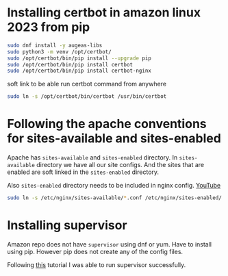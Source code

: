 # Installing certbot in amazon linux 2023 from pip

```bash
sudo dnf install -y augeas-libs
sudo python3 -m venv /opt/certbot/
sudo /opt/certbot/bin/pip install --upgrade pip
sudo /opt/certbot/bin/pip install certbot
sudo /opt/certbot/bin/pip install certbot-nginx
```

soft link to be able run certbot command from anywhere

```bash
sudo ln -s /opt/certbot/bin/certbot /usr/bin/certbot
```

# Following the apache conventions for sites-available and sites-enabled

Apache has `sites-available` and `sites-enabled` directory. In `sites-available` directory we have all our site configs. And the sites that are enabled are soft linked in the `sites-enabled` directory.

Also `sites-enabled` directory needs to be included in nginx config. [YouTube](https://youtu.be/R5d-hN9UtpU?si=ndW_LfDQT2jLdIUj)

```bash
sudo ln -s /etc/nginx/sites-available/*.conf /etc/nginx/sites-enabled/
```

# Installing supervisor

Amazon repo does not have `supervisor` using dnf or yum. Have to install using pip. However pip does not create any of the config files.

Following [this](https://www.18aproductions.co.uk/news/view/installing-supervisor-on-an-ec2-instance-running-aml2-amazon-linux-2#) tutorial I was able to run supervisor successfully.